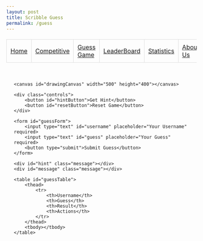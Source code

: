 ```yaml
---
layout: post
title: Scribble Guess
permalink: /guess
---
```


<table>
    <tr>
        <td><a href="{{site.baseurl}}/index">Home</a></td>
        <td><a href="{{site.baseurl}}/competition">Competitive</a></td>
        <td><a href="{{site.baseurl}}/guess">Guess Game</a></td>
        <td><a href="{{site.baseurl}}/leaderboard">LeaderBoard</a></td>
        <td><a href="{{site.baseurl}}/stats">Statistics</a></td>
        <td><a href="{{site.baseurl}}/about">About Us</a></td>
        <td><a href="{{site.baseurl}}/deploy">Deploy Blog</a></td>
        <td><a href="{{site.baseurl}}/posts">Posts</a></td>
    </tr>
</table>

<div class="game-container">
    <style>
        .game-container {
            max-width: 800px;
            margin: 0 auto;
            padding: 20px;
        }
        canvas {
            display: block;
            margin: 20px auto;
            box-shadow: 0 0 10px rgba(0,0,0,0.1);
        }
        .controls {
            text-align: center;
            margin: 20px 0;
        }
        button {
            padding: 10px 20px;
            margin: 0 5px;
            border: none;
            border-radius: 5px;
            background: #4CAF50;
            color: white;
            cursor: pointer;
        }
        button:hover {
            background: #45a049;
        }
        #guessForm {
            display: flex;
            gap: 10px;
            justify-content: center;
            margin: 20px 0;
        }
        input {
            padding: 10px;
            border: 1px solid #ddd;
            border-radius: 5px;
        }
        .message {
            text-align: center;
            margin: 10px 0;
            padding: 10px;
            border-radius: 5px;
        }
        .success { background: #dff0d8; color: #3c763d; }
        .error { background: #f2dede; color: #a94442; }
        table {
            width: 100%;
            border-collapse: collapse;
            margin-top: 20px;
        }
        th, td {
            padding: 10px;
            border: 1px solid #ddd;
            text-align: left;
        }
        th { background: #f5f5f5; }
    </style>

    <canvas id="drawingCanvas" width="500" height="400"></canvas>

    <div class="controls">
        <button id="hintButton">Get Hint</button>
        <button id="resetButton">Reset Game</button>
    </div>

    <form id="guessForm">
        <input type="text" id="username" placeholder="Your Username" required>
        <input type="text" id="guess" placeholder="Your Guess" required>
        <button type="submit">Submit Guess</button>
    </form>

    <div id="hint" class="message"></div>
    <div id="message" class="message"></div>

    <table id="guessTable">
        <thead>
            <tr>
                <th>Username</th>
                <th>Guess</th>
                <th>Result</th>
                <th>Actions</th>
            </tr>
        </thead>
        <tbody></tbody>
    </table>
</div>

<script>
const API_URL = 'http://localhost:8203/api';

async function checkAuth() {
    const token = localStorage.getItem('token');
    if (!token) {
        showMessage('Please login first', 'error');
        return false;
    }
    return true;
}

let currentDrawing = null;
const drawings = [
    { label: "car", hints: ["It has wheels", "Used for transportation"] },
    { label: "house", hints: ["People live in it", "Has a roof"] },
    { label: "tree", hints: ["It grows", "Has leaves"] }
];

function showMessage(text, type = 'info') {
    const messageDiv = document.getElementById('message');
    messageDiv.textContent = text;
    messageDiv.className = `message ${type}`;
}

async function fetchGuesses() {
    if (!await checkAuth()) return;

    try {
        const token = localStorage.getItem('token');
        const response = await fetch(`${API_URL}/guess`, {
            headers: {
                'Authorization': `Bearer ${token}`
            }
        });
        
        if (!response.ok) throw new Error('Failed to fetch guesses');
        const guesses = await response.json();
        updateGuessTable(guesses);
    } catch (error) {
        console.error('Error:', error);
        showMessage(error.message, 'error');
    }
}

function updateGuessTable(guesses) {
    const tbody = document.querySelector('#guessTable tbody');
    tbody.innerHTML = '';
    
    guesses.forEach(guess => {
        const row = `
            <tr>
                <td>${guess.guesser_name}</td>
                <td>${guess.guess}</td>
                <td>${guess.is_correct ? 'Correct! ✅' : 'Wrong ❌'}</td>
                <td>
                    <button onclick="deleteGuess(${guess.id})">Delete</button>
                </td>
            </tr>
        `;
        tbody.innerHTML += row;
    });
}

async function submitGuess(event) {
    event.preventDefault();
    if (!await checkAuth()) return;

    const username = document.getElementById('username').value;
    const guess = document.getElementById('guess').value;
    const isCorrect = guess.toLowerCase() === currentDrawing.label.toLowerCase();

    try {
        const token = localStorage.getItem('token');
        const response = await fetch(`${API_URL}/guess`, {
            method: 'POST',
            headers: {
                'Content-Type': 'application/json',
                'Authorization': `Bearer ${token}`
            },
            body: JSON.stringify({
                guesser_name: username,
                guess: guess,
                is_correct: isCorrect
            })
        });

        if (!response.ok) throw new Error('Failed to submit guess');
        
        document.getElementById('guess').value = '';
        showMessage(isCorrect ? 'Correct guess!' : 'Try again!', isCorrect ? 'success' : 'error');
        await fetchGuesses();
    } catch (error) {
        console.error('Error:', error);
        showMessage(error.message, 'error');
    }
}

async function deleteGuess(id) {
    if (!await checkAuth()) return;
    if (!confirm('Are you sure you want to delete this guess?')) return;

    try {
        const token = localStorage.getItem('token');
        const response = await fetch(`${API_URL}/guess`, {
            method: 'DELETE',
            headers: {
                'Content-Type': 'application/json',
                'Authorization': `Bearer ${token}`
            },
            body: JSON.stringify({ id: id })
        });

        if (!response.ok) throw new Error('Failed to delete guess');
        showMessage('Guess deleted successfully');
        await fetchGuesses();
    } catch (error) {
        console.error('Error:', error);
        showMessage(error.message, 'error');
    }
}

function startGame() {
    currentDrawing = drawings[Math.floor(Math.random() * drawings.length)];
    document.getElementById('hint').textContent = '';
    showMessage('New game started!');
    fetchGuesses();
}

document.getElementById('guessForm').addEventListener('submit', submitGuess);
document.getElementById('resetButton').addEventListener('click', startGame);
document.getElementById('hintButton').addEventListener('click', () => {
    const hint = currentDrawing.hints[Math.floor(Math.random() * currentDrawing.hints.length)];
    document.getElementById('hint').textContent = `Hint: ${hint}`;
});

// Initialize the game
if (checkAuth()) {
    startGame();
}
</script>